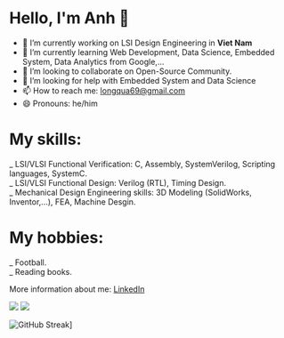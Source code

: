 # Hello, I'm Anh 👋

<!--
**longqua69/longqua69** is a ✨ _special_ ✨ repository because its `README.md` (this file) appears on your GitHub profile.

Here are some ideas to get you started:
-->
- 🔭 I’m currently working on LSI Design Engineering in **Viet Nam**
- 🌱 I’m currently learning Web Development, Data Science, Embedded System, Data Analytics from Google,...
- 👯 I’m looking to collaborate on Open-Source Community.
- 🤔 I’m looking for help with Embedded System and Data Science
- 📫 How to reach me: longqua69@gmail.com
- 😄 Pronouns: he/him
<!-- - 💬 Ask me about ...

- ⚡ Fun fact: ...
-->

# My skills:
_ LSI/VLSI Functional Verification: C, Assembly, SystemVerilog, Scripting languages, SystemC.     
_ LSI/VLSI Functional Design: Verilog (RTL), Timing Design.     
_ Mechanical Design Engineering skills: 3D Modeling (SolidWorks, Inventor,...), FEA, Machine Desgin.

# My hobbies:
_ Football.   
_ Reading books.   

More information about me: [LinkedIn](https://www.linkedin.com/in/anh-tr%E1%BA%A7n-072b05169/)

<img src="https://github-readme-stats.vercel.app/api?username=longqua69&show_icons=true&theme=tokyonight" />

<img src="https://github-readme-stats.vercel.app/api/top-langs?username=longqua69&show_icons=true&theme=radical&hide_border=true&locale=en&layout=compact" />

![GitHub Streak](https://github-readme-streak-stats.herokuapp.com/?user=longqua69)]
